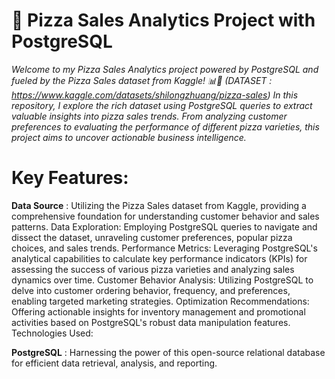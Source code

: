 # 🍕 Pizza Sales Analytics Project with PostgreSQL

*Welcome to my Pizza Sales Analytics project powered by PostgreSQL and fueled by the Pizza Sales dataset from Kaggle! 📊🍕 (DATASET : https://www.kaggle.com/datasets/shilongzhuang/pizza-sales) In this repository, I explore the rich dataset using PostgreSQL queries to extract valuable insights into pizza sales trends. From analyzing customer preferences to evaluating the performance of different pizza varieties, this project aims to uncover actionable business intelligence.*

# Key Features:

**Data Source** : Utilizing the Pizza Sales dataset from Kaggle, providing a comprehensive foundation for understanding customer behavior and sales patterns.
Data Exploration: Employing PostgreSQL queries to navigate and dissect the dataset, unraveling customer preferences, popular pizza choices, and sales trends.
Performance Metrics: Leveraging PostgreSQL's analytical capabilities to calculate key performance indicators (KPIs) for assessing the success of various pizza varieties and analyzing sales dynamics over time.
Customer Behavior Analysis: Utilizing PostgreSQL to delve into customer ordering behavior, frequency, and preferences, enabling targeted marketing strategies.
Optimization Recommendations: Offering actionable insights for inventory management and promotional activities based on PostgreSQL's robust data manipulation features.
Technologies Used:

**PostgreSQL** : Harnessing the power of this open-source relational database for efficient data retrieval, analysis, and reporting.
